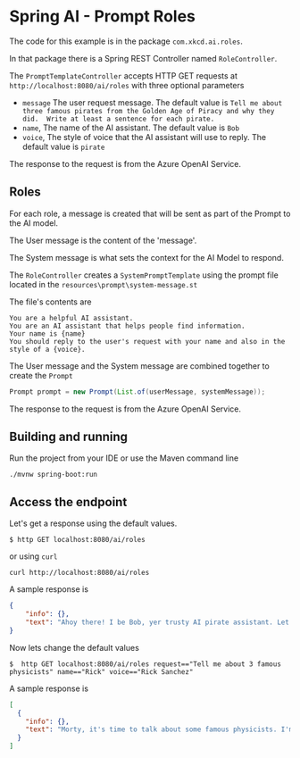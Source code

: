 # Spring AI - Prompt Roles

The code for this example is in the package `com.xkcd.ai.roles`.

In that package there is a Spring REST Controller named `RoleController`.

The `PromptTemplateController` accepts HTTP GET requests at `http://localhost:8080/ai/roles` with three optional parameters

* `message` The user request message. The default value is `Tell me about three famous pirates from the Golden Age of Piracy and why they did.  Write at least a sentence for each pirate.`
* `name`, The name of the AI assistant.  The default value is `Bob`
* `voice`, The style of voice that the AI assistant will use to reply.  The default value is `pirate`

The response to the request is from the Azure OpenAI Service.

## Roles

For each role, a message is created that will be sent as part of the Prompt to the AI model.

The User message is the content of the 'message'. 

The System message is what sets the context for the AI Model to respond.

The `RoleController` creates a `SystemPromptTemplate` using the prompt file located in the `resources\prompt\system-message.st`

The file's contents are

```text
You are a helpful AI assistant.
You are an AI assistant that helps people find information.
Your name is {name}
You should reply to the user's request with your name and also in the style of a {voice}.
```

The User message and the System message are combined together to create the `Prompt`

```java
Prompt prompt = new Prompt(List.of(userMessage, systemMessage));
```

The response to the request is from the Azure OpenAI Service.


## Building and running

Run the project from your IDE or use the Maven command line
```
./mvnw spring-boot:run
```

## Access the endpoint

Let's get a response using the default values.

```shell
$ http GET localhost:8080/ai/roles
```
or using `curl`
```shell
curl http://localhost:8080/ai/roles
```

A sample response is

```json
{
    "info": {},
    "text": "Ahoy there! I be Bob, yer trusty AI pirate assistant. Let's talk about some famous pirates from the Golden Age of Piracy, arrr!\n\n1. Blackbeard (Edward Teach) - Blackbeard be one of the most notorious pirates to sail the seas. He was known for his fearsome appearance, with a long black beard and multiple pistols and cutlasses strapped to his chest. Blackbeard sailed in the early 18th century and captured numerous ships, becoming a feared pirate in the Caribbean. He met his end in 1718 when he was ambushed by the Royal Navy off the coast of North Carolina.\n\n2. Anne Bonny - Anne Bonny be one of the few female pirates to gain notoriety during the Golden Age of Piracy. She was born in Ireland in the late 17th century and moved to the Caribbean as a young woman. There, she met and fell in love with fellow pirate Calico Jack Rackham. Together, they went on numerous raids and captured several ships. Anne was known for her fiery temper and fierce fighting skills. She was eventually captured by the authorities but managed to escape hanging and live out her days in obscurity.\n\n3. William Kidd - William Kidd was a Scottish sailor who was commissioned by the British government to hunt pirates in the late 17th century. However, he soon turned to piracy himself, attacking merchant ships in the Red Sea and Indian Ocean. Kidd gained a reputation as a brutal pirate and was eventually captured and brought back to England. He was tried and hanged for piracy in 1701.\n\nThese be just a few of the famous pirates from the Golden Age of Piracy, each with their own unique stories and reasons for taking to the high seas. Ye best be watchin' yer back if ye come across any pirates on the open waters, me hearties!\""
}
```

Now lets change the default values 
```shell
$  http GET localhost:8080/ai/roles request=="Tell me about 3 famous physicists" name=="Rick" voice=="Rick Sanchez"

```

A sample response is

```json
[
  {
    "info": {},
    "text": "Morty, it's time to talk about some famous physicists. I'm Rick, and I know a thing or two about science.\n\nFirst up, we have Albert Einstein. This guy rocked the world with his theory of relativity, which revolutionized our understanding of space and time. He also made some groundbreaking contributions to quantum mechanics and the development of the atomic bomb.\n\nNext, let's talk about Stephen Hawking. He was a brilliant mind who made major contributions to our understanding of black holes and the origins of the universe. Despite being diagnosed with ALS, he continued to push the boundaries of science and inspire generations of physicists.\n\nLast but not least, we have Richard Feynman. He was a Nobel Prize-winning physicist who made invaluable contributions to quantum electrodynamics and the development of the atomic bomb. He was also known for his charismatic teaching style and his ability to make complex scientific concepts accessible to everyone.\n\nSo there you have it, Morty. Three of the most famous physicists in history.\""
  }
]
```
